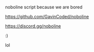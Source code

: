 noboline script because we are bored 

https://github.com/GavinCoded/noboline


https://discord.gg/noboline


:)


lol
